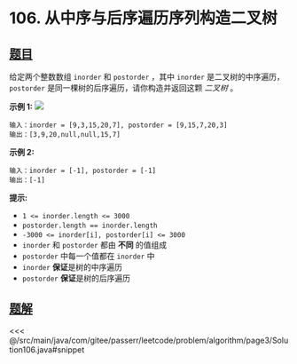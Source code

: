 # 106. 从中序与后序遍历序列构造二叉树

## [题目](https://leetcode.cn/problems/construct-binary-tree-from-inorder-and-postorder-traversal/)
给定两个整数数组 `inorder` 和 `postorder` ，其中 `inorder` 是二叉树的中序遍历， `postorder` 是同一棵树的后序遍历，请你构造并返回这颗 *二叉树* 。

**示例 1:**
![](https://assets.leetcode.com/uploads/2021/02/19/tree.jpg)

```
输入：inorder = [9,3,15,20,7], postorder = [9,15,7,20,3]
输出：[3,9,20,null,null,15,7]
```

**示例 2:**

```
输入：inorder = [-1], postorder = [-1]
输出：[-1]
```

**提示:**

* `1 <= inorder.length <= 3000`
* `postorder.length == inorder.length`
* `-3000 <= inorder[i], postorder[i] <= 3000`
* `inorder` 和 `postorder` 都由 **不同** 的值组成
* `postorder` 中每一个值都在 `inorder` 中
* `inorder` **保证**是树的中序遍历
* `postorder` **保证**是树的后序遍历


## [题解](https://github.com/PasseRR/JavaLeetCode/blob/master/src/main/java/com/gitee/passerr/leetcode/problem/algorithm/page3/Solution106.java)

<<< @/src/main/java/com/gitee/passerr/leetcode/problem/algorithm/page3/Solution106.java#snippet
